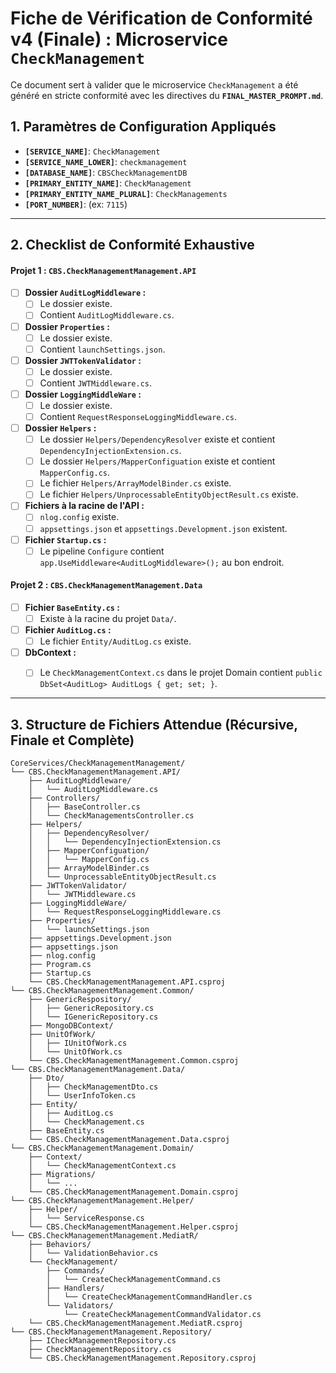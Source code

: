 # Fiche de Vérification de Conformité v4 (Finale) : Microservice `CheckManagement`

Ce document sert à valider que le microservice `CheckManagement` a été généré en stricte conformité avec les directives du **`FINAL_MASTER_PROMPT.md`**.

## 1. Paramètres de Configuration Appliqués

- **`[SERVICE_NAME]`**: `CheckManagement`
- **`[SERVICE_NAME_LOWER]`**: `checkmanagement`
- **`[DATABASE_NAME]`**: `CBSCheckManagementDB`
- **`[PRIMARY_ENTITY_NAME]`**: `CheckManagement`
- **`[PRIMARY_ENTITY_NAME_PLURAL]`**: `CheckManagements`
- **`[PORT_NUMBER]`**: (ex: `7115`)

---

## 2. Checklist de Conformité Exhaustive

#### **Projet 1 : `CBS.CheckManagementManagement.API`**
- [ ] **Dossier `AuditLogMiddleware` :**
    - [ ] Le dossier existe.
    - [ ] Contient `AuditLogMiddleware.cs`.
- [ ] **Dossier `Properties` :**
    - [ ] Le dossier existe.
    - [ ] Contient `launchSettings.json`.
- [ ] **Dossier `JWTTokenValidator` :**
    - [ ] Le dossier existe.
    - [ ] Contient `JWTMiddleware.cs`.
- [ ] **Dossier `LoggingMiddleWare` :**
    - [ ] Le dossier existe.
    - [ ] Contient `RequestResponseLoggingMiddleware.cs`.
- [ ] **Dossier `Helpers` :**
    - [ ] Le dossier `Helpers/DependencyResolver` existe et contient `DependencyInjectionExtension.cs`.
    - [ ] Le dossier `Helpers/MapperConfiguation` existe et contient `MapperConfig.cs`.
    - [ ] Le fichier `Helpers/ArrayModelBinder.cs` existe.
    - [ ] Le fichier `Helpers/UnprocessableEntityObjectResult.cs` existe.
- [ ] **Fichiers à la racine de l'API :**
    - [ ] `nlog.config` existe.
    - [ ] `appsettings.json` et `appsettings.Development.json` existent.
- [ ] **Fichier `Startup.cs` :**
    - [ ] Le pipeline `Configure` contient `app.UseMiddleware<AuditLogMiddleware>();` au bon endroit.

#### **Projet 2 : `CBS.CheckManagementManagement.Data`**
- [ ] **Fichier `BaseEntity.cs` :**
    - [ ] Existe à la racine du projet `Data/`.
- [ ] **Fichier `AuditLog.cs` :**
    - [ ] Le fichier `Entity/AuditLog.cs` existe.
- [ ] **DbContext :**
    - [ ] Le `CheckManagementContext.cs` dans le projet Domain contient `public DbSet<AuditLog> AuditLogs { get; set; }`.


---

## 3. Structure de Fichiers Attendue (Récursive, Finale et Complète)

```
CoreServices/CheckManagementManagement/
└── CBS.CheckManagementManagement.API/
    ├── AuditLogMiddleware/
    │   └── AuditLogMiddleware.cs
    ├── Controllers/
    │   ├── BaseController.cs
    │   └── CheckManagementsController.cs
    ├── Helpers/
    │   ├── DependencyResolver/
    │   │   └── DependencyInjectionExtension.cs
    │   ├── MapperConfiguation/
    │   │   └── MapperConfig.cs
    │   ├── ArrayModelBinder.cs
    │   └── UnprocessableEntityObjectResult.cs
    ├── JWTTokenValidator/
    │   └── JWTMiddleware.cs
    ├── LoggingMiddleWare/
    │   └── RequestResponseLoggingMiddleware.cs
    ├── Properties/
    │   └── launchSettings.json
    ├── appsettings.Development.json
    ├── appsettings.json
    ├── nlog.config
    ├── Program.cs
    ├── Startup.cs
    └── CBS.CheckManagementManagement.API.csproj
└── CBS.CheckManagementManagement.Common/
    ├── GenericRespository/
    │   ├── GenericRepository.cs
    │   └── IGenericRepository.cs
    ├── MongoDBContext/
    ├── UnitOfWork/
    │   ├── IUnitOfWork.cs
    │   └── UnitOfWork.cs
    └── CBS.CheckManagementManagement.Common.csproj
└── CBS.CheckManagementManagement.Data/
    ├── Dto/
    │   ├── CheckManagementDto.cs
    │   └── UserInfoToken.cs
    ├── Entity/
    │   ├── AuditLog.cs
    │   └── CheckManagement.cs
    ├── BaseEntity.cs
    └── CBS.CheckManagementManagement.Data.csproj
└── CBS.CheckManagementManagement.Domain/
    ├── Context/
    │   └── CheckManagementContext.cs
    ├── Migrations/
    │   └── ...
    └── CBS.CheckManagementManagement.Domain.csproj
└── CBS.CheckManagementManagement.Helper/
    ├── Helper/
    │   └── ServiceResponse.cs
    └── CBS.CheckManagementManagement.Helper.csproj
└── CBS.CheckManagementManagement.MediatR/
    ├── Behaviors/
    │   └── ValidationBehavior.cs
    └── CheckManagement/
        ├── Commands/
        │   └── CreateCheckManagementCommand.cs
        ├── Handlers/
        │   └── CreateCheckManagementCommandHandler.cs
        └── Validators/
            └── CreateCheckManagementCommandValidator.cs
    └── CBS.CheckManagementManagement.MediatR.csproj
└── CBS.CheckManagementManagement.Repository/
    ├── ICheckManagementRepository.cs
    ├── CheckManagementRepository.cs
    └── CBS.CheckManagementManagement.Repository.csproj
```

